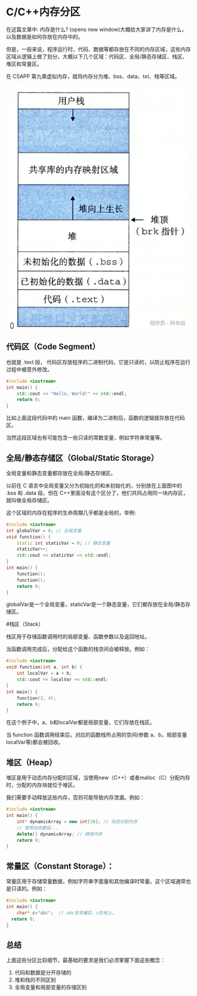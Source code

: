 # C/C++内存分区

在这篇文章中: 内存是什么? (opens new window)大概给大家讲了内存是什么，以及数据是如何存放在内存中的。

但是，一般来说，程序运行时，代码、数据等都存放在不同的内存区域，这些内存区域从逻辑上做了划分，大概以下几个区域：代码区、全局/静态存储区、栈区、堆区和常量区。

在 CSAPP 第九章虚拟内存，就将内存分为堆、bss、data、txt、栈等区域。

![img](assets/1733666956083-4e14fb92-0f85-4828-95bf-4fb2cd26e3ba.png)

## 代码区（Code Segment）

也就是 .text 段， 代码区存放程序的二进制代码，它是只读的，以防止程序在运行过程中被意外修改。

```cpp
#include <iostream>
int main() {
    std::cout << "Hello, World!" << std::endl;
    return 0;
}
```

比如上面这段代码中的 main 函数，编译为二进制后，函数的逻辑就存放在代码区。

当然这段区域也有可能包含一些只读的常数变量，例如字符串常量等。

## 全局/静态存储区（Global/Static Storage）

全局变量和静态变量都存放在全局/静态存储区。

以前在 C 语言中全局变量又分为初始化的和未初始化的，分别放在上面图中的 .bss 和 .data 段，但在 C++里面没有这个区分了，他们共同占用同一块内存区，就叫做全局存储区。

这个区域的内存在程序的生命周期几乎都是全局的，举例:

```cpp
#include <iostream>
int globalVar = 0; // 全局变量
void function() {
    static int staticVar = 0; // 静态变量
    staticVar++;
    std::cout << staticVar << std::endl;
}
int main() {
    function();
    function();
    return 0;
}
```

globalVar是一个全局变量，staticVar是一个静态变量，它们都存放在全局/静态存储区。

\#栈区（Stack）

栈区用于存储函数调用时的局部变量、函数参数以及返回地址。

当函数调用完成后，分配给这个函数的栈空间会被释放。例如：

```cpp
#include <iostream>
void function(int a, int b) {
    int localVar = a + b;
    std::cout << localVar << std::endl;
}
int main() {
    function(3, 4);
    return 0;
}
```

在这个例子中，a、b和localVar都是局部变量，它们存放在栈区。

当 function 函数调用结束后，对应的函数栈所占用的空间(参数 a、b，局部变量 localVar等)都会被回收。

## 堆区（Heap）

堆区是用于动态内存分配的区域，当使用new（C++）或者malloc（C）分配内存时，分配的内存块就位于堆区。

我们需要手动释放这些内存，否则可能导致内存泄漏。例如：

```cpp
#include <iostream>
int main() {
    int* dynamicArray = new int[10]; // 动态分配内存
    // 使用动态数组...
    delete[] dynamicArray; // 释放内存
    return 0;
}
```

## 常量区（Constant Storage）：

常量区用于存储常量数据，例如字符串字面量和其他编译时常量。这个区域通常也是只读的。例如：

```cpp
#include <iostream>
int main() {
	char* c="abc";  // abc在常量区，c在栈上。
  return 0;
}
```

## 总结

上面这些分区比较细节，最基础的要求是我们必须掌握下面这些概念：

1. 代码和数据是分开存储的
2. 堆和栈的不同区别
3. 全局变量和局部变量的存储区别
